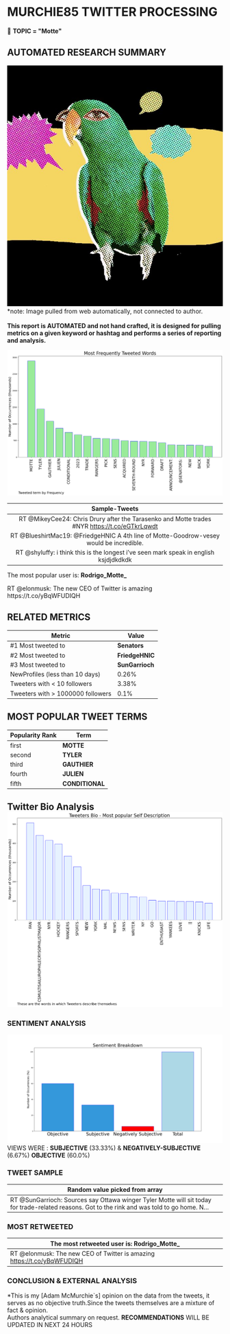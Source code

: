 # MURCHIE85 TWITTER PROCESSING 
&#x1F34E; **TOPIC = "Motte"**

## AUTOMATED RESEARCH SUMMARY

![image](assets/2023-02-19hashtagImage.png)*note: Image pulled from web automatically, not connected to author.
<br></br>
<b> This report is AUTOMATED and not hand crafted, it is designed for pulling metrics on a given keyword or hashtag and performs a series of reporting and analysis.</b>



![image](assets/2023-02-19TWEETS.png)



|                **Sample-Tweets**        |
| :-------------: |
| RT @MikeyCee24: Chris Drury after the Tarasenko and Motte trades #NYR https://t.co/eGTkrLqwdt |
| RT @BlueshirtMac19: @FriedgeHNIC A 4th line of Motte-Goodrow-vesey would be incredible. |
| RT @shyluffy: i think this is the longest i’ve seen mark speak in english ksjdjdkdkdk |

The most popular user is: **Rodrigo_Motte_**
<div class="alert alert-block alert-danger"> RT @elonmusk: The new CEO of Twitter is amazing https://t.co/yBqWFUDIQH</div>

## RELATED METRICS<br>
| Metric | Value |
| ------------- | ------------- |
| #1 Most tweeted to  | **Senators** |
| #2 Most tweeted to  | **FriedgeHNIC** |
| #3 Most tweeted to  | **SunGarrioch** |
| NewProfiles (less than 10 days) | 0.26%  |
| Tweeters with < 10 followers  | 3.38%|
| Tweeters with > 1000000 followers  | 0.1%  |



## MOST POPULAR TWEET TERMS 


| Popularity Rank  | Term |
| ------------- | ------------- |
| first  | **MOTTE**  |
| second  | **TYLER**  |
| third  | **GAUTHIER** |
| fourth  | **JULIEN**  |
| fifth  | **CONDITIONAL**  |


## Twitter Bio Analysis![image](assets/2023-02-19BIO.png)
### SENTIMENT ANALYSIS
![image](assets/2023-02-19sentiment.png)
VIEWS WERE : **SUBJECTIVE**  (33.33%) & **NEGATIVELY-SUBJECTIVE** (6.67%) **OBJECTIVE** (60.0%)

### TWEET SAMPLE 
| Random value picked from array |
| ------------- |
|RT @SunGarrioch: Sources say Ottawa winger Tyler Motte will sit today for trade-related reasons. Got to the rink and was told to go home. N… |

### MOST RETWEETED 

| The most retweeted user is: **Rodrigo_Motte_**  |
| ------------- |
| RT @elonmusk: The new CEO of Twitter is amazing https://t.co/yBqWFUDIQH |

### CONCLUSION & EXTERNAL ANALYSIS

*This is my [Adam McMurchie`s] opinion on the data from the tweets, it serves as no objective truth.Since the tweets themselves are a mixture of fact & opinion.<br>
Authors analytical summary on request.
**RECOMMENDATIONS** WILL BE UPDATED IN NEXT  24 HOURS <br>